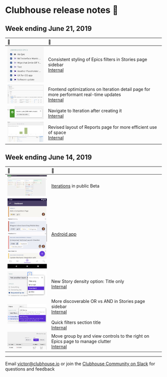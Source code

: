 # Clubhouse release notes 📝

## Week ending June 21, 2019
| 👀 | 🚀 |
| :--- | :--- |
| <img src="images/20190621/epics-stories-sidebar-restyled.png" width="200px" /> | Consistent styling of Epics filters in Stories page sidebar<br/>[Internal](https://app.clubhouse.io/internal/story/62583) |
| <img src="images/20190621/iteration-detail-page.png" width="200px" /> | Frontend optimizations on Iteration detail page for more performant real-time updates<br/>[Internal](https://app.clubhouse.io/internal/story/62243) |
| <img src="images/20190621/link-to-iteration-creation.png" width="200px" /> | Navigate to Iteration after creating it<br/>[Internal](https://app.clubhouse.io/internal/story/62622) |
| <img src="images/20190621/reports-page.png" width="200px" /> | Revised layout of Reports page for more efficient use of space<br/>[Internal](https://app.clubhouse.io/internal/story/63745) |

## Week ending June 14, 2019

| 👀 | 🚀 |
| :--- | :--- |
| <img src="images/20190614/iterations-manage-page.png" width="200px" /> | [Iterations](https://help.clubhouse.io/hc/en-us/articles/360028953452%5D) in public Beta |
| <img src="images/20190614/clubhouse-android.png" width="200px" /> | [Android app](https://clubhouse.io/blog/clubhouse-for-android) |
| <img src="images/20190614/story-density.png" width="200px" /> | New Story density option: Title only<br/>[Internal](https://app.clubhouse.io/internal/story/62424) | 
| <img src="images/20190614/stories-sidebar-filters.png" width="200px" /> | More discoverable OR vs AND in Stories page sidebar<br/>[Internal](https://app.clubhouse.io/internal/story/62433)<br/><br/>Quick filters section title<br/>[Internal](https://app.clubhouse.io/internal/story/62541) |
| <img src="images/20190614/group-by-view-controls-to-right.png" width="200px" /> | Move group by and view controls to the right on Epics page to manage clutter<br/>[Internal](https://app.clubhouse.io/internal/story/62355) |

---

Email victor@clubhouse.io or join the [Clubhouse Community on Slack](https://clubhouse.io/community/) for questions and feedback
